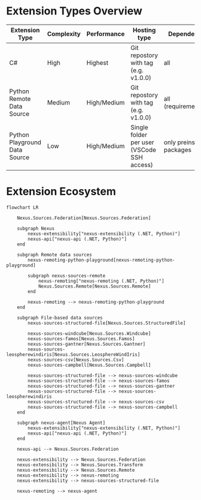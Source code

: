 # Extension Types Overview

| Extension Type                | Complexity | Performance | Hosting type                               | Dependencies               | Catalog Paths                    | Example                                                                                                                     |
| ----------------------------- | ---------- | ----------- | ------------------------------------------ | -------------------------- | -------------------------------- | --------------------------------------------------------------------------------------------------------------------------- |
| C#                            | High       | Highest     | Git repostory with tag (e.g. v1.0.0)       | all                        | all (Admin approves)             | [Example](https://github.com/Apollo3zehn/nexus-sources-gantner)                                                             |
| Python Remote Data Source     | Medium     | High/Medium | Git repostory with tag (e.g. v1.0.0)       | all (requirements.txt)     | all (Admin approves)             | [Example](https://github.com/nexus-main/nexus-sources-remote/blob/master/tests/Nexus.Sources.Remote.Tests/python/remote.py) |
| Python Playground Data Source | Low        | High/Medium | Single folder per user (VSCode SSH access) | only preinstalled packages | /PLAYGROUND/%USERNAME%/CATALOG_X | [Example](https://github.com/Apollo3zehn/nexus-remoting-python-playground)                                                  |

# Extension Ecosystem

```mermaid
flowchart LR

    Nexus.Sources.Federation[Nexus.Sources.Federation]

    subgraph Nexus
        nexus-extensibility["nexus-extensibility (.NET, Python)"]
        nexus-api["nexus-api (.NET, Python)"]
    end

    subgraph Remote data sources
        nexus-remoting-python-playground[nexus-remoting-python-playground]

        subgraph nexus-sources-remote
            nexus-remoting["nexus-remoting (.NET, Python)"]
            Nexus.Sources.Remote[Nexus.Sources.Remote]
        end

        nexus-remoting --> nexus-remoting-python-playground
    end

    subgraph File-based data sources
        nexus-sources-structured-file[Nexus.Sources.StructuredFile]

        nexus-sources-windcube[Nexus.Sources.Windcube]
        nexus-sources-famos[Nexus.Sources.Famos]
        nexus-sources-gantner[Nexus.Sources.Gantner]
        nexus-sources-leospherewindiris[Nexus.Sources.LeosphereWindIris]
        nexus-sources-csv[Nexus.Sources.Csv]
        nexus-sources-campbell[Nexus.Sources.Campbell]

        nexus-sources-structured-file --> nexus-sources-windcube
        nexus-sources-structured-file --> nexus-sources-famos
        nexus-sources-structured-file --> nexus-sources-gantner
        nexus-sources-structured-file --> nexus-sources-leospherewindiris
        nexus-sources-structured-file --> nexus-sources-csv
        nexus-sources-structured-file --> nexus-sources-campbell
    end

    subgraph nexus-agent[Nexus Agent]
        nexus-extensibility["nexus-extensibility (.NET, Python)"]
        nexus-api["nexus-api (.NET, Python)"]
    end

    nexus-api --> Nexus.Sources.Federation

    nexus-extensibility --> Nexus.Sources.Federation
    nexus-extensibility --> Nexus.Sources.Transform
    nexus-extensibility --> Nexus.Sources.Remote
    nexus-extensibility --> nexus-remoting
    nexus-extensibility --> nexus-sources-structured-file

    nexus-remoting --> nexus-agent

```
